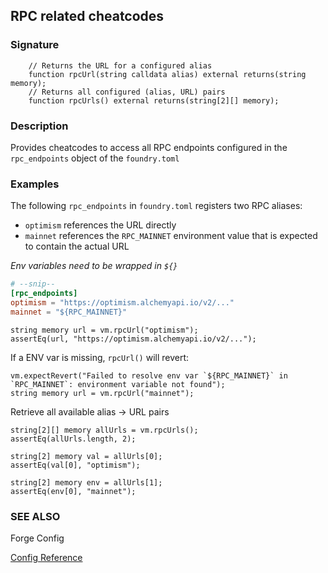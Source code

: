 ## RPC related cheatcodes

### Signature

```solidity
    // Returns the URL for a configured alias
    function rpcUrl(string calldata alias) external returns(string memory);
    // Returns all configured (alias, URL) pairs
    function rpcUrls() external returns(string[2][] memory);
```

### Description

Provides cheatcodes to access all RPC endpoints configured in the `rpc_endpoints` object of the `foundry.toml`

### Examples

The following `rpc_endpoints` in `foundry.toml` registers two RPC aliases:

- `optimism` references the URL directly
- `mainnet` references the `RPC_MAINNET` environment value that is expected to contain the actual URL

*Env variables need to be wrapped in `${}`*

```toml
# --snip--
[rpc_endpoints]
optimism = "https://optimism.alchemyapi.io/v2/..."
mainnet = "${RPC_MAINNET}" 
```

```solidity
string memory url = vm.rpcUrl("optimism");
assertEq(url, "https://optimism.alchemyapi.io/v2/...");
```

If a ENV var is missing, `rpcUrl()` will revert:

```solidity
vm.expectRevert("Failed to resolve env var `${RPC_MAINNET}` in `RPC_MAINNET`: environment variable not found");
string memory url = vm.rpcUrl("mainnet");
```

Retrieve all available alias -> URL pairs

```solidity
string[2][] memory allUrls = vm.rpcUrls();
assertEq(allUrls.length, 2);

string[2] memory val = allUrls[0];
assertEq(val[0], "optimism");

string[2] memory env = allUrls[1];
assertEq(env[0], "mainnet");
```

### SEE ALSO

Forge Config

[Config Reference](../reference/config.md)
